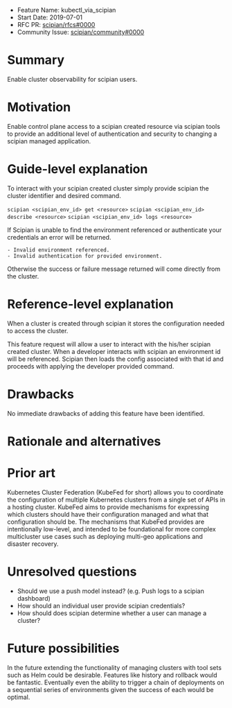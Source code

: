 - Feature Name: kubectl_via_scipian
- Start Date: 2019-07-01
- RFC PR: [scipian/rfcs#0000](https://github.com/scipian/rfcs/pull/0000)
- Community Issue: [scipian/community#0000](https://github.com/scipian/community/issues/0000)

# Summary
[summary]: #summary

Enable cluster observability for scipian users.

# Motivation
[motivation]: #motivation

Enable control plane access to a scipian created resource via scipian tools to provide an additional level of authentication and security to changing a scipian managed application.

# Guide-level explanation
[guide-level-explanation]: #guide-level-explanation

To interact with your scipian created cluster simply provide scipian the cluster identifier and desired command.

`scipian <scipian_env_id> get <resource>`
`scipian <scipian_env_id> describe <resource>`
`scipian <scipian_env_id> logs <resource>`

If Scipian is unable to find the environment referenced or authenticate your credentials an error will be returned. 

```
- Invalid environment referenced.
- Invalid authentication for provided environment.
```

Otherwise the success or failure message returned will come directly from the cluster.

# Reference-level explanation
[reference-level-explanation]: #reference-level-explanation

When a cluster is created through scipian it stores the configuration needed to access the cluster.

This feature request will allow a user to interact with the his/her scipian created cluster. When a developer interacts with scipian an environment id will be referenced. Scipian then loads the config associated with that id and proceeds with applying the developer provided command.

# Drawbacks
[drawbacks]: #drawbacks

No immediate drawbacks of adding this feature have been identified.

# Rationale and alternatives
[rationale-and-alternatives]: #rationale-and-alternatives

# Prior art
[prior-art]: #prior-art

Kubernetes Cluster Federation (KubeFed for short) allows you to coordinate the configuration of multiple Kubernetes clusters from a single set of APIs in a hosting cluster. KubeFed aims to provide mechanisms for expressing which clusters should have their configuration managed and what that configuration should be. The mechanisms that KubeFed provides are intentionally low-level, and intended to be foundational for more complex multicluster use cases such as deploying multi-geo applications and disaster recovery.

# Unresolved questions
[unresolved-questions]: #unresolved-questions

- Should we use a push model instead? (e.g. Push logs to a scipian dashboard)
- How should an individual user provide scipian credentials?
- How should does scipian determine whether a user can manage a cluster?

# Future possibilities
[future-possibilities]: #future-possibilities

In the future extending the functionality of managing clusters with tool sets such as Helm could be desirable.
Features like history and rollback would be fantastic. Eventually even the ability to trigger a chain of deployments on a sequential series of environments given the success of each would be optimal.